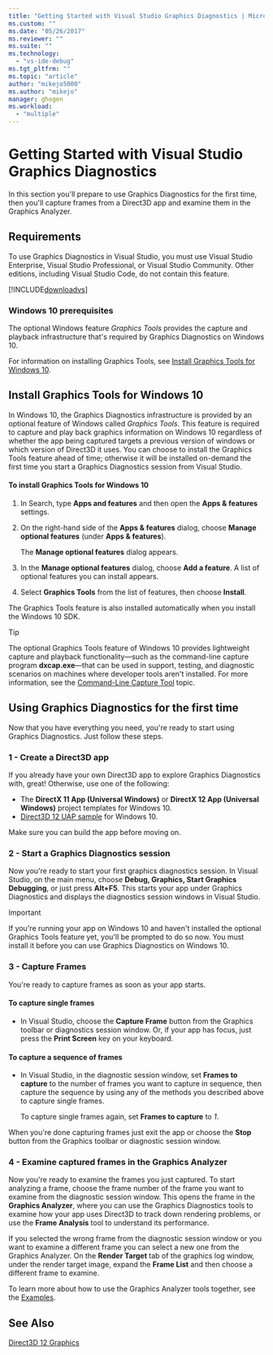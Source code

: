 ```yaml
---
title: "Getting Started with Visual Studio Graphics Diagnostics | Microsoft Docs"
ms.custom: ""
ms.date: "05/26/2017"
ms.reviewer: ""
ms.suite: ""
ms.technology: 
  - "vs-ide-debug"
ms.tgt_pltfrm: ""
ms.topic: "article"
author: "mikejo5000"
ms.author: "mikejo"
manager: ghogen
ms.workload: 
  - "multiple"
---
```

# Getting Started with Visual Studio Graphics Diagnostics
In this section you'll prepare to use Graphics Diagnostics for the first time, then you'll capture frames from a Direct3D app and examine them in the Graphics Analyzer.  
  
## Requirements  
 To use Graphics Diagnostics in Visual Studio, you must use Visual Studio Enterprise, Visual Studio Professional, or Visual Studio Community.  Other editions, including Visual Studio Code, do not contain this feature.
 
 [!INCLUDE[downloadvs](../includes/downloadvs_md.md)]  
  
### Windows 10 prerequisites  
 The optional Windows feature *Graphics Tools* provides the capture and playback infrastructure that's required by Graphics Diagnostics on Windows 10.  
  
 For information on installing Graphics Tools, see [Install Graphics Tools for Windows 10](#InstallGraphicsTools).  
  
##  <a name="InstallGraphicsTools"></a> Install Graphics Tools for Windows 10  
 In Windows 10, the Graphics Diagnostics infrastructure is provided by an optional feature of Windows called *Graphics Tools*. This feature is required to capture and play back graphics information on Windows 10 regardless of whether the app being captured targets a previous version of windows or which version of Direct3D it uses. You can choose to install the Graphics Tools feature ahead of time; otherwise it will be installed on-demand the first time you start a Graphics Diagnostics session from Visual Studio.  
  
#### To install Graphics Tools for Windows 10  
  
1.  In Search, type **Apps and features** and then open the **Apps & features** settings.
  
3.  On the right-hand side of the **Apps & features** dialog, choose **Manage optional features** (under **Apps & features**).

    The **Manage optional features** dialog appears.
  
4.  In the **Manage optional features** dialog, choose **Add a feature**. A list of optional features you can install appears.  
  
5.  Select **Graphics Tools** from the list of features, then choose **Install**.  
  
 The Graphics Tools feature is also installed automatically when you install the Windows 10 SDK.  
  
> [!TIP]
>  The optional Graphics Tools feature of Windows 10 provides lightweight capture and playback functionality—such as the command-line capture program **dxcap.exe**—that can be used in support, testing, and diagnostic scenarios on machines where developer tools aren't installed. For more information, see the [Command-Line Capture Tool](command-line-capture-tool.md) topic.  
  
## Using Graphics Diagnostics for the first time  
 Now that you have everything you need, you're ready to start using Graphics Diagnostics. Just follow these steps.  
  
### 1 - Create a Direct3D app  
 If you already have your own Direct3D app to explore Graphics Diagnostics with, great! Otherwise, use one of the following:

- The **DirectX 11 App (Universal Windows)** or **DirectX 12 App (Universal Windows)** project templates for Windows 10.
- [Direct3D 12 UAP sample](https://code.msdn.microsoft.com/Direct3D-12-UAP-Sample-ecb1779f) for Windows 10.  
  
 Make sure you can build the app before moving on.  
  
### 2 - Start a Graphics Diagnostics session  
 Now you're ready to start your first graphics diagnostics session. In Visual Studio, on the main menu, choose **Debug, Graphics, Start Graphics Debugging**, or just press **Alt+F5**. This starts your app under Graphics Diagnostics and displays the diagnostics session windows in Visual Studio.  
  
> [!IMPORTANT]
>  If you're running your app on Windows 10 and haven't installed the optional Graphics Tools feature yet, you'll be prompted to do so now. You must install it before you can use Graphics Diagnostics on Windows 10.  
  
### 3 - Capture Frames  
 You're ready to capture frames as soon as your app starts.  
  
#### To capture single frames  
  
-   In Visual Studio, choose the **Capture Frame** button from the Graphics toolbar or diagnostics session window. Or, if your app has focus, just press the **Print Screen** key on your keyboard.
  
#### To capture a sequence of frames  
  
-   In Visual Studio, in the diagnostic session window, set **Frames to capture** to the number of frames you want to capture in sequence, then capture the sequence by using any of the methods you described above to capture single frames.  
  
     To capture single frames again, set **Frames to capture** to *1*.  
  
 When you're done capturing frames just exit the app or choose the **Stop** button from the Graphics toolbar or diagnostic session window.  
  
### 4 - Examine captured frames in the Graphics Analyzer  
 Now you're ready to examine the frames you just captured. To start analyzing a frame, choose the frame number of the frame you want to examine from the diagnostic session window. This opens the frame in the **Graphics Analyzer**, where you can use the Graphics Diagnostics tools to examine how your app uses Direct3D to track down rendering problems, or use the **Frame Analysis** tool to understand its performance.  
  
 If you selected the wrong frame from the diagnostic session window or you want to examine a different frame you can select a new one from the Graphics Analyzer. On the **Render Target** tab of the graphics log window, under the render target image, expand the **Frame List** and then choose a different frame to examine.  
  
 To learn more about how to use the Graphics Analyzer tools together, see the [Examples](graphics-diagnostics-examples.md).  
  
## See Also  
 [Direct3D 12 Graphics](http://msdn.microsoft.com/en-us/52094ae3-3b44-4689-9ee7-1ba1b3a779cb)